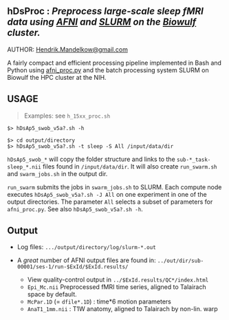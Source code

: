 ## hDsProc : *Preprocess large-scale sleep fMRI data using [AFNI](https://afni.nimh.nih.gov/) and [SLURM](https://slurm.schedmd.com) on the [Biowulf](https://hpc.nih.gov) cluster.*

AUTHOR: Hendrik.Mandelkow@gmail.com

A fairly compact and efficient processing pipeline implemented in Bash and Python using [afni_proc.py](https://afni.nimh.nih.gov/pub/dist/doc/htmldoc/programs/afni_proc.py_sphx.html#ahelp-afni-proc-py) and the batch processing system SLURM on Biowulf the HPC cluster at the NIH.


## USAGE
> Examples: see `h_15xx_proc.sh`

```
$> hDsAp5_swob_v5a?.sh -h

$> cd output/directory
$> hDsAp5_swob_v5a?.sh -t sleep -S All /input/data/dir
```

`hDsAp5_swob_*` will copy the folder structure and links to the `sub-*_task-sleep_*.nii` files found in `/input/data/dir`. It will also create `run_swarm.sh` and `swarm_jobs.sh` in the output dir.

`run_swarm` submits the jobs in `swarm_jobs.sh` to SLURM. Each compute node executes `hDsAp5_swob_v5a?.sh -J All` on one experiment in one of the output directories. The parameter `All` selects a subset of parameters for `afni_proc.py`. See also `hDsAp5_swob_v5a?.sh -h`.

## Output
* Log files: `.../output/directory/log/slurm-*.out`

* A *great* number of AFNI output files are found in: `../out/dir/sub-00001/ses-1/run-$ExId/$ExId.results/`
  * View quality-control output in `../$ExId.results/QC*/index.html`

  - `Epi_Mc.nii` Preprocessed fMRI time series, aligned to Talairach space by default.
  - `McPar.1D` (= `dfile*.1D`) : time*6 motion parameters
  - `AnaT1_1mm.nii` : T1W anatomy, aligned to Talairach by non-lin. warp
